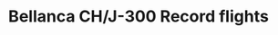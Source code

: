 ---
title: "Bellanca CH/J-300 Record flights"
price: "TBA" 
desc: "Maketa"
img_path: "/assets/img/DORAW72001.jpg"
brand: "N/A"
available: false
special_offer: false
new: false
soon: false
cat: "010000"
subcat: "012000"
subsubcat: "N/A"
sifra: "DORAW72001"
---